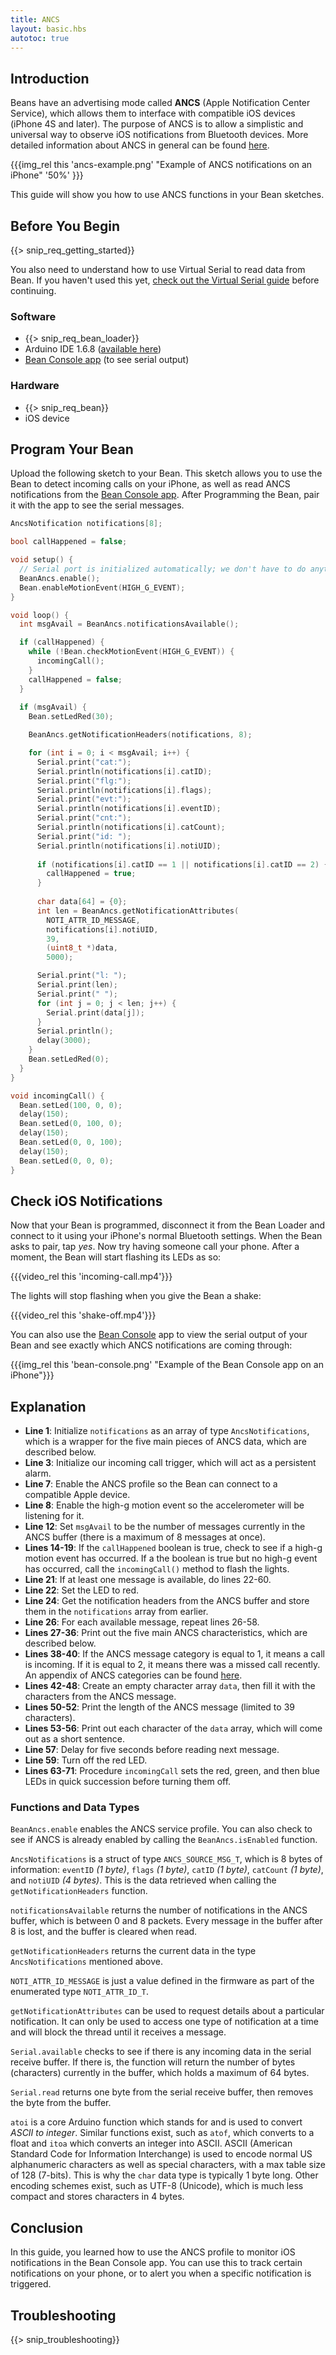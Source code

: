 ```yaml
---
title: ANCS
layout: basic.hbs
autotoc: true
---
```


## Introduction

Beans have an advertising mode called **ANCS** (Apple Notification Center Service), which allows them to interface with compatible iOS devices (iPhone 4S and later). The purpose of ANCS is to allow a simplistic and universal way to observe iOS notifications from Bluetooth devices. More detailed information about ANCS in general can be found [here](https://developer.apple.com/library/ios/documentation/CoreBluetooth/Reference/AppleNotificationCenterServiceSpecification).

{{{img_rel this 'ancs-example.png' "Example of ANCS notifications on an iPhone" '50%' }}}

This guide will show you how to use ANCS functions in your Bean sketches.

## Before You Begin

{{> snip_req_getting_started}}

You also need to understand how to use Virtual Serial to read data from Bean. If you haven't used this yet, [check out the Virtual Serial guide](../virtual-serial/) before continuing.

### Software

* {{> snip_req_bean_loader}}
* Arduino IDE 1.6.8 ([available here](https://www.arduino.cc/en/Main/OldSoftwareReleases))
* [Bean Console app](https://itunes.apple.com/us/app/bean-console/id982751969?mt=8) (to see serial output)

### Hardware

* {{> snip_req_bean}}
* iOS device

## Program Your Bean

Upload the following sketch to your Bean. This sketch allows you to use the Bean to detect incoming calls on your iPhone, as well as read ANCS notifications from the [Bean Console app](https://itunes.apple.com/us/app/bean-console/id982751969?mt=8). After Programming the Bean, pair it with the app to see the serial messages.

```cpp
AncsNotification notifications[8];

bool callHappened = false;

void setup() {
  // Serial port is initialized automatically; we don't have to do anything
  BeanAncs.enable();
  Bean.enableMotionEvent(HIGH_G_EVENT);
}

void loop() {
  int msgAvail = BeanAncs.notificationsAvailable();

  if (callHappened) {
    while (!Bean.checkMotionEvent(HIGH_G_EVENT)) {
      incomingCall();
    }
    callHappened = false;
  }
  
  if (msgAvail) {
    Bean.setLedRed(30);

    BeanAncs.getNotificationHeaders(notifications, 8);

    for (int i = 0; i < msgAvail; i++) {
      Serial.print("cat:");
      Serial.println(notifications[i].catID);
      Serial.print("flg:");
      Serial.println(notifications[i].flags);
      Serial.print("evt:");
      Serial.println(notifications[i].eventID);
      Serial.print("cnt:");
      Serial.println(notifications[i].catCount);
      Serial.print("id: ");
      Serial.println(notifications[i].notiUID);
      
      if (notifications[i].catID == 1 || notifications[i].catID == 2) {
        callHappened = true;
      }
      
      char data[64] = {0};
      int len = BeanAncs.getNotificationAttributes(
        NOTI_ATTR_ID_MESSAGE,
        notifications[i].notiUID,
        39,
        (uint8_t *)data,
        5000);

      Serial.print("l: ");
      Serial.print(len);
      Serial.print(" ");
      for (int j = 0; j < len; j++) {
        Serial.print(data[j]);
      }
      Serial.println();
      delay(3000);
    }
    Bean.setLedRed(0);
  }
}

void incomingCall() {
  Bean.setLed(100, 0, 0);
  delay(150);
  Bean.setLed(0, 100, 0);
  delay(150);
  Bean.setLed(0, 0, 100);
  delay(150);
  Bean.setLed(0, 0, 0);
}
```

## Check iOS Notifications

Now that your Bean is programmed, disconnect it from the Bean Loader and connect to it using your iPhone's normal Bluetooth settings. When the Bean asks to pair, tap *yes*. Now try having someone call your phone. After a moment, the Bean will start flashing its LEDs as so:

{{{video_rel this 'incoming-call.mp4'}}}

The lights will stop flashing when you give the Bean a shake:

{{{video_rel this 'shake-off.mp4'}}}

You can also use the [Bean Console](https://itunes.apple.com/us/app/bean-console/id982751969?mt=8) app to view the serial output of your Bean and see exactly which ANCS notifications are coming through:

{{{img_rel this 'bean-console.png' "Example of the Bean Console app on an iPhone"}}}

## Explanation

* **Line 1**: Initialize `notifications` as an array of type `AncsNotifications`, which is a wrapper for the five main pieces of ANCS data, which are described below.
* **Line 3**: Initialize our incoming call trigger, which will act as a persistent alarm.
* **Line 7**: Enable the ANCS profile so the Bean can connect to a compatible Apple device.
* **Line 8**: Enable the high-g motion event so the accelerometer will be listening for it.
* **Line 12**: Set `msgAvail` to be the number of messages currently in the ANCS buffer (there is a maximum of 8 messages at once).
* **Lines 14-19**: If the `callHappened` boolean is true, check to see if a high-g motion event has occurred. If a the boolean is true but no high-g event has occurred, call the `incomingCall()` method to flash the lights.
* **Line 21**: If at least one message is available, do lines 22-60.
* **Line 22**: Set the LED to red.
* **Line 24**: Get the notification headers from the ANCS buffer and store them in the `notifications` array from earlier.
* **Line 26**: For each available message, repeat lines 26-58.
* **Lines 27-36**: Print out the five main ANCS characteristics, which are described below.
* **Lines 38-40**: If the ANCS message category is equal to 1, it means a call is incoming. If it is equal to 2, it means there was a missed call recently. An appendix of ANCS categories can be found [here](https://developer.apple.com/library/ios/documentation/CoreBluetooth/Reference/AppleNotificationCenterServiceSpecification/Appendix/Appendix.html#//apple_ref/doc/uid/TP40013460-CH3-SW1).
* **Lines 42-48**: Create an empty character array `data`, then fill it with the characters from the ANCS message.
* **Lines 50-52**: Print the length of the ANCS message (limited to 39 characters).
* **Lines 53-56**: Print out each character of the `data` array, which will come out as a short sentence.
* **Line 57**: Delay for five seconds before reading next message.
* **Line 59**: Turn off the red LED.
* **Lines 63-71**: Procedure `incomingCall` sets the red, green, and then blue LEDs in quick succession before turning them off.

### Functions and Data Types

`BeanAncs.enable` enables the ANCS service profile. You can also check to see if ANCS is already enabled by calling the `BeanAncs.isEnabled` function.

`AncsNotifications` is a struct of type `ANCS_SOURCE_MSG_T`, which is 8 bytes of information: `eventID` *(1 byte)*, `flags` *(1 byte)*, `catID` *(1 byte)*, `catCount` *(1 byte)*, and `notiUID` *(4 bytes)*. This is the data retrieved when calling the `getNotificationHeaders` function.

`notificationsAvailable` returns the number of notifications in the ANCS buffer, which is between 0 and 8 packets. Every message in the buffer after 8 is lost, and the buffer is cleared when read.

`getNotificationHeaders` returns the current data in the type `AncsNotifications` mentioned above.

`NOTI_ATTR_ID_MESSAGE` is just a value defined in the firmware as part of the enumerated type `NOTI_ATTR_ID_T`.

`getNotificationAttributes` can be used to request details about a particular notification.  It can only be used to access one type of notification at a time and will block the thread until it receives a message.

`Serial.available` checks to see if there is any incoming data in the serial receive buffer. If there is, the function will return the number of bytes (characters) currently in the buffer, which holds a maximum of 64 bytes.

`Serial.read` returns one byte from the serial receive buffer, then removes the byte from the buffer.

`atoi` is a core Arduino function which stands for and is used to convert *ASCII to integer*. Similar functions exist, such as `atof`, which converts to a float and `itoa` which converts an integer into ASCII. ASCII (American Standard Code for Information Interchange) is used to encode normal US alphanumeric characters as well as special characters, with a max table size of 128 (7-bits). This is why the `char` data type is typically 1 byte long. Other encoding schemes exist, such as UTF-8 (Unicode), which is much less compact and stores characters in 4 bytes.

## Conclusion

In this guide, you learned how to use the ANCS profile to monitor iOS notifications in the Bean Console app. You can use this to track certain notifications on your phone, or to alert you when a specific notification is triggered.

## Troubleshooting

{{> snip_troubleshooting}}
